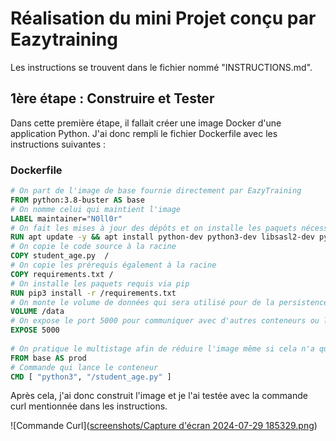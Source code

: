 # Réalisation du mini Projet conçu par Eazytraining

Les instructions se trouvent dans le fichier nommé "INSTRUCTIONS.md".

## 1ère étape : Construire et Tester

Dans cette première étape, il fallait créer une image Docker d'une application Python. J'ai donc rempli le fichier Dockerfile avec les instructions suivantes :

### Dockerfile

```dockerfile
# On part de l'image de base fournie directement par EazyTraining
FROM python:3.8-buster AS base
# On nomme celui qui maintient l'image
LABEL maintainer="N0ll0r"
# On fait les mises à jour des dépôts et on installe les paquets nécessaires
RUN apt update -y && apt install python-dev python3-dev libsasl2-dev python-dev libldap2-dev libssl-dev -y
# On copie le code source à la racine
COPY student_age.py  /
# On copie les prérequis également à la racine 
COPY requirements.txt /
# On installe les paquets requis via pip
RUN pip3 install -r /requirements.txt
# On monte le volume de données qui sera utilisé pour de la persistence
VOLUME /data
# On expose le port 5000 pour communiquer avec d'autres conteneurs ou l'extérieur
EXPOSE 5000
 
# On pratique le multistage afin de réduire l'image même si cela n'a que peu d'effet et c'est aussi pour mettre en pratique cette notion abordé dans le cours de Dirane
FROM base AS prod
# Commande qui lance le conteneur
CMD [ "python3", "/student_age.py" ]

```
Après cela, j'ai donc construit l'image et je l'ai testée avec la commande curl mentionnée dans les instructions.

![Commande Curl]([screenshots/Capture d'écran 2024-07-29 185329.png](https://github.com/N0ll0r/mini-project-docker/blob/e2ef3bce517d7fd50cece7f6131d083fd8008fcc/screenshots/Capture%20d'%C3%A9cran%202024-07-29%20185329.png))
